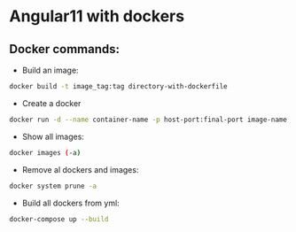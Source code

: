 # Angular11 with dockers
## Docker commands:
- Build an image:
```bash
docker build -t image_tag:tag directory-with-dockerfile
```
- Create a docker
```bash
docker run -d --name container-name -p host-port:final-port image-name
```
- Show all images:
```bash
docker images (-a)
```  
- Remove al dockers and images:
```bash
docker system prune -a
```
- Build all dockers from yml:
```bash
docker-compose up --build
```
